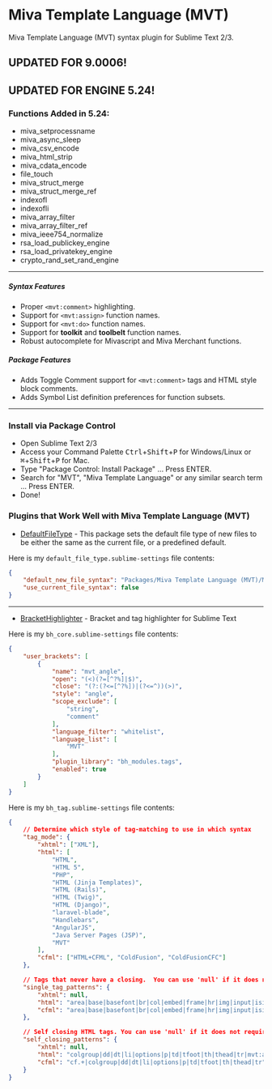 # Miva Template Language (MVT)
Miva Template Language (MVT) syntax plugin for Sublime Text 2/3.

## UPDATED FOR 9.0006!
## UPDATED FOR ENGINE 5.24!
### Functions Added in 5.24:
* miva_setprocessname
* miva_async_sleep
* miva_csv_encode
* miva_html_strip
* miva_cdata_encode
* file_touch
* miva_struct_merge
* miva_struct_merge_ref
* indexofl
* indexofli
* miva_array_filter
* miva_array_filter_ref
* miva_ieee754_normalize
* rsa_load_publickey_engine
* rsa_load_privatekey_engine
* crypto_rand_set_rand_engine

---

##### Syntax Features
* Proper `<mvt:comment>` highlighting.
* Support for `<mvt:assign>` function names.
* Support for `<mvt:do>` function names.
* Support for __toolkit__ and __toolbelt__ function names.
* Robust autocomplete for Mivascript and Miva Merchant functions.

##### Package Features
* Adds Toggle Comment support for `<mvt:comment>` tags and HTML style block comments.
* Adds Symbol List definition preferences for function subsets.

---

### Install via Package Control
* Open Sublime Text 2/3
* Access your Command Palette <kbd>Ctrl</kbd>+<kbd>Shift</kbd>+<kbd>P</kbd> for Windows/Linux or <kbd>⌘</kbd>+<kbd>Shift</kbd>+<kbd>P</kbd> for Mac.
* Type "Package Control: Install Package" ... Press ENTER.
* Search for "MVT", "Miva Template Language" or any similar search term ... Press ENTER.
* Done!

### Plugins that Work Well with Miva Template Language (MVT)
* [DefaultFileType](https://github.com/spadgos/sublime-DefaultFileType) - This package sets the default file type of new files to be either the same as the current file, or a predefined default.

Here is my `default_file_type.sublime-settings` file contents:
```json
{
	"default_new_file_syntax": "Packages/Miva Template Language (MVT)/MVT.tmLanguage",
	"use_current_file_syntax": false
}
```

----

* [BracketHighlighter](https://github.com/facelessuser/BracketHighlighter) - Bracket and tag highlighter for Sublime Text

Here is my `bh_core.sublime-settings` file contents:
```json
{
	"user_brackets": [
		{
			"name": "mvt_angle",
			"open": "(<)(?=[^?%]|$)",
			"close": "(?:(?<=[^?%])|(?<=^))(>)",
			"style": "angle",
			"scope_exclude": [
				"string",
				"comment"
			],
			"language_filter": "whitelist",
			"language_list": [
				"MVT"
			],
			"plugin_library": "bh_modules.tags",
			"enabled": true
		}
	]
}
```

Here is my `bh_tag.sublime-settings` file contents:
```json
{
	// Determine which style of tag-matching to use in which syntax
	"tag_mode": {
		"xhtml": ["XML"],
		"html": [
			"HTML",
			"HTML 5",
			"PHP",
			"HTML (Jinja Templates)",
			"HTML (Rails)",
			"HTML (Twig)",
			"HTML (Django)",
			"laravel-blade",
			"Handlebars",
			"AngularJS",
			"Java Server Pages (JSP)",
			"MVT"
		],
		"cfml": ["HTML+CFML", "ColdFusion", "ColdFusionCFC"]
	},

	// Tags that never have a closing.  You can use 'null' if it does not require a pattern.
	"single_tag_patterns": {
		"xhtml": null,
		"html": "area|base|basefont|br|col|embed|frame|hr|img|input|isindex|keygen|link|meta|param|source|track|wbr|mvt:else|mvt:elseif",
		"cfml": "area|base|basefont|br|col|embed|frame|hr|img|input|isindex|keygen|link|meta|param|source|track|wbr"
	},

	// Self closing HTML tags. You can use 'null' if it does not require a pattern.
	"self_closing_patterns": {
		"xhtml": null,
		"html": "colgroup|dd|dt|li|options|p|td|tfoot|th|thead|tr|mvt:assign|mvt:callcontinue|mvt:callstop|mvt:eval|mvt:exit|mvt:foreachcontinue|mvt:foreachstop|mvt:item|mvt:miva|mvt:whilecontinue|mvt:whilestop",
		"cfml": "cf.+|colgroup|dd|dt|li|options|p|td|tfoot|th|thead|tr"
	}
}
```
